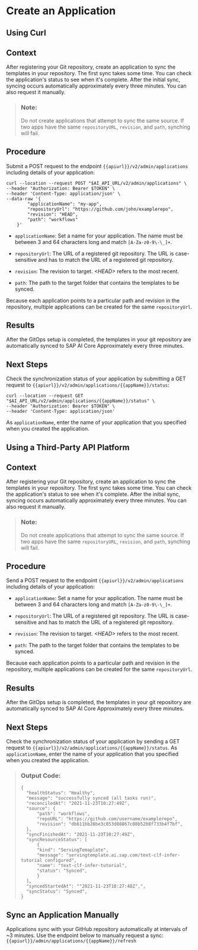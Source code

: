 <!-- loio80dbecf3bc224ef5a300ba214de07973 -->

# Create an Application

<a name="task_i3h_n13_tcc"/>

<!-- task\_i3h\_n13\_tcc -->

## Using Curl



<a name="task_i3h_n13_tcc__context_dh5_p2b_wcc"/>

## Context

After registering your Git repository, create an application to sync the templates in your repository. The first sync takes some time. You can check the application's status to see when it's complete. After the initial sync, syncing occurs automatically approximately every three minutes. You can also request it manually.

> ### Note:  
> Do not create applications that attempt to sync the same source. If two apps have the same `repositoryURL`, `revision`, and `path`, synching will fail.



<a name="task_i3h_n13_tcc__steps_eh5_p2b_wcc"/>

## Procedure

Submit a POST request to the endpoint `{{apiurl}}/v2/admin/applications` including details of your application:

```
curl --location --request POST "$AI_API_URL/v2/admin/applications" \
--header "Authorization: Bearer $TOKEN" \
--header 'Content-Type: application/json' \
--data-raw '{
        "applicationName": "my-app",
        "repositoryUrl": "https://github.com/john/examplerepo",
        "revision": "HEAD",
        "path": "workflows"
    }'
```

-   `applicationName`: Set a name for your application. The name must be between 3 and 64 characters long and match `[A-Za-z0-9\-\_]+`.

-   `repositoryUrl`: The URL of a registered git repository. The URL is case-sensitive and has to match the URL of a registered git repository.

-   `revision`: The revision to target. *<HEAD\>* refers to the most recent.

-   `path`: The path to the target folder that contains the templates to be synced.


Because each application points to a particular path and revision in the repository, multiple applications can be created for the same `repositoryUrl`.



<a name="task_i3h_n13_tcc__result_psd_vjp_kyb"/>

## Results

After the GitOps setup is completed, the templates in your git repository are automatically synced to SAP AI Core Approximately every three minutes.



<a name="task_i3h_n13_tcc__postreq_clx_ckp_kyb"/>

## Next Steps

Check the synchronization status of your application by submitting a GET request to `{{apiurl}}/v2/admin/applications/{{appName}}/status`:

```
curl --location --request GET "$AI_API_URL/v2/admin/applications/{{appName}}/status" \
--header "Authorization: Bearer $TOKEN" \
--header 'Content-Type: application/json'
```

As `applicationName`, enter the name of your application that you specified when you created the application.

<a name="task_cxf_n13_tcc"/>

<!-- task\_cxf\_n13\_tcc -->

## Using a Third-Party API Platform



<a name="task_cxf_n13_tcc__context_j2n_42b_wcc"/>

## Context

After registering your Git repository, create an application to sync the templates in your repository. The first sync takes some time. You can check the application's status to see when it's complete. After the initial sync, syncing occurs automatically approximately every three minutes. You can also request it manually.

> ### Note:  
> Do not create applications that attempt to sync the same source. If two apps have the same `repositoryURL`, `revision`, and `path`, synching will fail.



<a name="task_cxf_n13_tcc__steps_k2n_42b_wcc"/>

## Procedure

Send a POST request to the endpoint `{{apiurl}}/v2/admin/applications` including details of your application:

-   `applicationName`: Set a name for your application. The name must be between 3 and 64 characters long and match `[A-Za-z0-9\-\_]+`.

-   `repositoryUrl`: The URL of a registered git repository. The URL is case-sensitive and has to match the URL of a registered git repository.

-   `revision`: The revision to target. *<HEAD\>* refers to the most recent.

-   `path`: The path to the target folder that contains the templates to be synced.


Because each application points to a particular path and revision in the repository, multiple applications can be created for the same `repositoryUrl`.



<a name="task_cxf_n13_tcc__result_psd_vjp_kxb"/>

## Results

After the GitOps setup is completed, the templates in your git repository are automatically synced to SAP AI Core Approximately every three minutes.



<a name="task_cxf_n13_tcc__postreq_clx_ckp_kxb"/>

## Next Steps

Check the synchronization status of your application by sending a GET request to `{{apiurl}}/v2/admin/applications/{{appName}}/status`. As `applicationName`, enter the name of your application that you specified when you created the application.

> ### Output Code:  
> ```
> {
> 	"healthStatus": "Healthy",
> 	"message": "successfully synced (all tasks run)",
> 	"reconciledAt": "2021-11-23T10:27:49Z",
> 	"source": {
> 		"path": "workflows",
> 		"repoURL": "https://github.com/username/examplerepo",
> 		"revision": "db611bb28be3c853d08867c08b52b8f733b4f7bf",
> 	},
> 	"syncFinishedAt": "2021-11-23T10:27:49Z",
> 	"syncResourceStatus": [
> 		{
> 		"kind": "ServingTemaplate",
> 		"message": "servingtemplate.ai.sap.com/text-clf-infer-tutorial configured",
> 		"name": "text-clf-infer-tutorial",
> 		"status": "Synced",
> 		}
> 	],
> 	"syncedStartedAt": ""2021-11-23T10:27:48Z",",
> 	"syncStatus": "Synced",
> }
> ```

<a name="id_y5x_x2b_wcc"/>

<!-- id\_y5x\_x2b\_wcc -->

## Sync an Application Manually

Applications sync with your GitHub repository automatically at intervals of ~3 minutes. Use the endpoint below to manually request a sync:`{{apiurl}}/admin/applications/{{appName}}/refresh`


